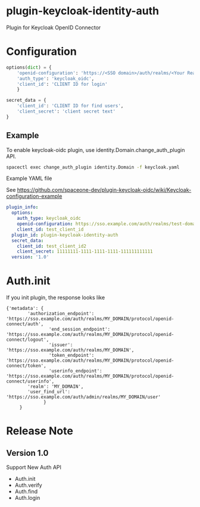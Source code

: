 # plugin-keycloak-identity-auth

Plugin for Keycloak OpenID Connector


# Configuration

~~~python
options(dict) = {
	'openid-configuration': 'https://<SSO domain>/auth/realms/<Your Realm>/.well-known/openid-configuration',
	'auth_type': 'keycloak_oidc',
	'client_id': 'CLIENT ID for login'
	}

secret_data = {
	'client_id': 'CLIENT ID for find users',
	'client_secret': 'client secret text'
}
~~~


## Example

To enable keycloak-oidc plugin,
use identity.Domain.change_auth_plugin API.


~~~bash
spacectl exec change_auth_plugin identity.Domain -f keycloak.yaml
~~~

Example YAML file

See https://github.com/spaceone-dev/plugin-keycloak-oidc/wiki/Keycloak-configuration-example

~~~yaml
plugin_info:
  options:
    auth_type: keycloak_oidc
    openid-configuration: https://sso.example.com/auth/realms/test-domain/.well-known/openid-configuration
    client_id: test_client_id
  plugin_id: plugin-keycloak-identity-auth
  secret_data:
    client_id: test_client_id2
    client_secret: 11111111-1111-1111-1111-111111111111
  version: '1.0'
~~~

# Auth.init

If you init plugin, the response looks like

~~~
{'metadata': {
		'authorization_endpoint': 'https://sso.example.com/auth/realms/MY_DOMAIN/protocol/openid-connect/auth',
              	'end_session_endpoint': 'https://sso.example.com/auth/realms/MY_DOMAIN/protocol/openid-connect/logout',
                'issuer': 'https://sso.example.com/auth/realms/MY_DOMAIN',
                'token_endpoint': 'https://sso.example.com/auth/realms/MY_DOMAIN/protocol/openid-connect/token',
                'userinfo_endpoint': 'https://sso.example.com/auth/realms/MY_DOMAIN/protocol/openid-connect/userinfo',
		'realm': 'MY_DOMAIN',
		'user_find_url': 'https://sso.example.com/auth/admin/realms/MY_DOMAIN/user'
              }
	 }
~~~

# Release Note

## Version 1.0

Support New Auth API
* Auth.init
* Auth.verify
* Auth.find
* Auth.login
